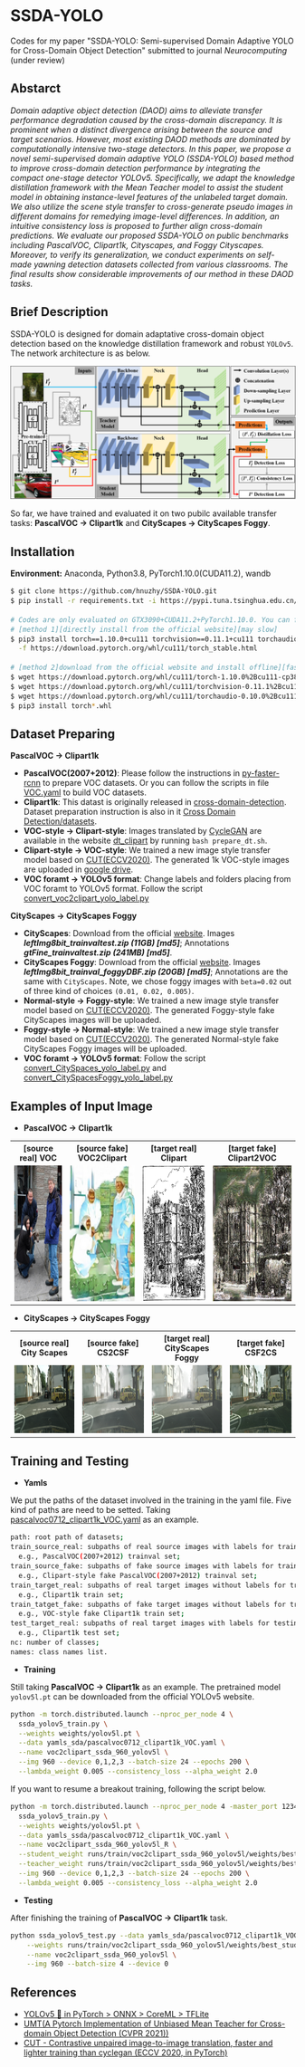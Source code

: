 # SSDA-YOLO
Codes for my paper "SSDA-YOLO: Semi-supervised Domain Adaptive YOLO for Cross-Domain Object Detection" submitted to journal *Neurocomputing* (under review)

## Abstarct

*Domain adaptive object detection (DAOD) aims to alleviate transfer performance degradation caused by the cross-domain discrepancy. It is prominent when a distinct divergence arising between the source and target scenarios. However, most existing DAOD methods are dominated by computationally intensive two-stage detectors. In this paper, we propose a novel semi-supervised domain adaptive YOLO (SSDA-YOLO) based method to improve cross-domain detection performance by integrating the compact one-stage detector YOLOv5. Specifically, we adapt the knowledge distillation framework with the Mean Teacher model to assist the student model in obtaining instance-level features of the unlabeled target domain. We also utilize the scene style transfer to cross-generate pseudo images in different domains for remedying image-level differences. In addition, an intuitive consistency loss is proposed to further align cross-domain predictions. We evaluate our proposed SSDA-YOLO on public benchmarks including PascalVOC, Clipart1k, Cityscapes, and Foggy Cityscapes. Moreover, to verify its generalization, we conduct experiments on self-made yawning detection datasets collected from various classrooms. The final results show considerable improvements of our method in these DAOD tasks.*

## Brief Description

SSDA-YOLO is designed for domain adaptative cross-domain object detection based on the knowledge distillation framework and robust `YOLOv5`. The network architecture is as below. 

![example1](./images/figure1.png)

So far, we have trained and evaluated it on two pubilc available transfer tasks: **PascalVOC → Clipart1k** and **CityScapes → CityScapes Foggy**.

## Installation

**Environment:** Anaconda, Python3.8, PyTorch1.10.0(CUDA11.2), wandb

```bash
$ git clone https://github.com/hnuzhy/SSDA-YOLO.git
$ pip install -r requirements.txt -i https://pypi.tuna.tsinghua.edu.cn/simple

# Codes are only evaluated on GTX3090+CUDA11.2+PyTorch1.10.0. You can follow the same config if needed
# [method 1][directly install from the official website][may slow]
$ pip3 install torch==1.10.0+cu111 torchvision==0.11.1+cu111 torchaudio==0.10.0+cu111 \
  -f https://download.pytorch.org/whl/cu111/torch_stable.html
  
# [method 2]download from the official website and install offline][faster]
$ wget https://download.pytorch.org/whl/cu111/torch-1.10.0%2Bcu111-cp38-cp38-linux_x86_64.whl
$ wget https://download.pytorch.org/whl/cu111/torchvision-0.11.1%2Bcu111-cp38-cp38-linux_x86_64.whl
$ wget https://download.pytorch.org/whl/cu111/torchaudio-0.10.0%2Bcu111-cp38-cp38-linux_x86_64.whl
$ pip3 install torch*.whl
```

## Dataset Preparing

**PascalVOC → Clipart1k**

* **PascalVOC(2007+2012)**: Please follow the instructions in [py-faster-rcnn](https://github.com/rbgirshick/py-faster-rcnn#beyond-the-demo-installation-for-training-and-testing-models) to prepare VOC datasets. Or you can follow the scripts in file [VOC.yaml](./data/yamls_bak/VOC.yaml) to build VOC datasets.
* **Clipart1k**: This datast is originally released in [cross-domain-detection](https://github.com/naoto0804/cross-domain-detection). Dataset preparation instruction is also in it [Cross Domain Detection/datasets](https://github.com/naoto0804/cross-domain-detection/tree/master/datasets).
* **VOC-style → Clipart-style**: Images translated by [CycleGAN](https://github.com/junyanz/pytorch-CycleGAN-and-pix2pix) are available in the website [dt_clipart](https://github.com/naoto0804/cross-domain-detection/tree/master/datasets#download-domain-transferred-images-for-step1-cyclegan) by running `bash prepare_dt.sh`.
* **Clipart-style → VOC-style**: We trained a new image style transfer model based on [CUT(ECCV2020)](https://github.com/taesungp/contrastive-unpaired-translation). The generated 1k VOC-style images are uploaded in [google drive](https://drive.google.com/drive/folders/1Z5Wv6SV-atBNEsi_zBprlg0uVIw3EKGA?usp=sharing).
* **VOC foramt → YOLOv5 format**: Change labels and folders placing from VOC foramt to YOLOv5 format. Follow the script [convert_voc2clipart_yolo_label.py](./data/formats/convert_voc2clipart_yolo_label.py)

**CityScapes → CityScapes Foggy**

* **CityScapes**: Download from the official [website](https://www.cityscapes-dataset.com/downloads/). Images ***leftImg8bit_trainvaltest.zip (11GB) [md5]***; Annotations ***gtFine_trainvaltest.zip (241MB) [md5]***.
* **CityScapes Foggy**: Download from the official [website](https://www.cityscapes-dataset.com/downloads/). Images ***leftImg8bit_trainval_foggyDBF.zip (20GB) [md5]***; Annotations are the same with `CityScapes`. Note, we chose foggy images with `beta=0.02` out of three kind of choices `(0.01, 0.02, 0.005)`.
* **Normal-style → Foggy-style**: We trained a new image style transfer model based on [CUT(ECCV2020)](https://github.com/taesungp/contrastive-unpaired-translation). The generated Foggy-style fake CityScapes images will be uploaded.
* **Foggy-style → Normal-style**: We trained a new image style transfer model based on [CUT(ECCV2020)](https://github.com/taesungp/contrastive-unpaired-translation). The generated Normal-style fake CityScapes Foggy images will be uploaded.
* **VOC foramt → YOLOv5 format**: Follow the script [convert_CitySpaces_yolo_label.py](./data/formats/convert_CitySpaces_yolo_label.py) and [convert_CitySpacesFoggy_yolo_label.py](./data/formats/convert_CitySpacesFoggy_yolo_label.py)


## Examples of Input Image

* **PascalVOC → Clipart1k**

<table>
<tr>
<th>[source real] VOC</th>
<th>[source fake] VOC2Clipart</th>
<th>[target real] Clipart</th>
<th>[target fake] Clipart2VOC</th>
</tr>
<tr>
<td><img src="./images/voc-000021.jpg" height="240"></td>
<td><img src="./images/voc2clipart-000021.jpg" height="240"></td> 
<td><img src="./images/clipart-5515950.jpg" height="240"></td>
<td><img src="./images/clipart2voc-5515950.jpg" height="240"></td>
</tr>
</table>

* **CityScapes → CityScapes Foggy**

<table>
<tr>
<th>[source real] City Scapes</th>
<th>[source fake] CS2CSF</th>
<th>[target real] CityScapes Foggy</th>
<th>[target fake] CSF2CS</th>
</tr>
<tr>
<td><img src="./images/cs-frankfurt_000000_000294.jpg" height="120"></td>
<td><img src="./images/cs2csf-frankfurt_000000_000294.png" height="120"></td> 
<td><img src="./images/csf-frankfurt_000000_000294.jpg" height="120"></td>
<td><img src="./images/csf2cs-frankfurt_000000_000294.png" height="120"></td>
</tr>
</table>


## Training and Testing

* **Yamls**

We put the paths of the dataset involved in the training in the yaml file. Five kind of paths are need to be setted. Taking [pascalvoc0712_clipart1k_VOC.yaml](./data/yamls_sda/pascalvoc0712_clipart1k_VOC.yaml) as an example.
```bash
path: root path of datasets;
train_source_real: subpaths of real source images with labels for training. 
  e.g., PascalVOC(2007+2012) trainval set;
train_source_fake: subpaths of fake source images with labels for training. 
  e.g., Clipart-style fake PascalVOC(2007+2012) trainval set;
train_target_real: subpaths of real target images without labels for training. 
  e.g., Clipart1k train set;
train_tatget_fake: subpaths of fake target images without labels for training. 
  e.g., VOC-style fake Clipart1k train set;
test_target_real: subpaths of real target images with labels for testing. 
  e.g., Clipart1k test set;
nc: number of classes;
names: class names list.
```

* **Training**

Still taking **PascalVOC → Clipart1k** as an example. The pretrained model `yolov5l.pt` can be downloaded from the official YOLOv5 website.
```bash
python -m torch.distributed.launch --nproc_per_node 4 \
  ssda_yolov5_train.py \
  --weights weights/yolov5l.pt \
  --data yamls_sda/pascalvoc0712_clipart1k_VOC.yaml \
  --name voc2clipart_ssda_960_yolov5l \
  --img 960 --device 0,1,2,3 --batch-size 24 --epochs 200 \
  --lambda_weight 0.005 --consistency_loss --alpha_weight 2.0
```

If you want to resume a breakout training, following the script below.
```bash
python -m torch.distributed.launch --nproc_per_node 4 -master_port 12345 \
  ssda_yolov5_train.py \
  --weights weights/yolov5l.pt \
  --data yamls_ssda/pascalvoc0712_clipart1k_VOC.yaml \
  --name voc2clipart_ssda_960_yolov5l_R \
  --student_weight runs/train/voc2clipart_ssda_960_yolov5l/weights/best_student.pt \
  --teacher_weight runs/train/voc2clipart_ssda_960_yolov5l/weights/best_teacher.pt \
  --img 960 --device 0,1,2,3 --batch-size 24 --epochs 200 \
  --lambda_weight 0.005 --consistency_loss --alpha_weight 2.0
```

* **Testing**

After finishing the training of **PascalVOC → Clipart1k** task.
```bash
python ssda_yolov5_test.py --data yamls_sda/pascalvoc0712_clipart1k_VOC.yaml \
    --weights runs/train/voc2clipart_ssda_960_yolov5l/weights/best_student.pt \
    --name voc2clipart_ssda_960_yolov5l \
    --img 960 --batch-size 4 --device 0
```


## References

* [YOLOv5 🚀 in PyTorch > ONNX > CoreML > TFLite](https://github.com/ultralytics/yolov5)
* [UMT(A Pytorch Implementation of Unbiased Mean Teacher for Cross-domain Object Detection (CVPR 2021))](https://github.com/kinredon/umt)
* [CUT - Contrastive unpaired image-to-image translation, faster and lighter training than cyclegan (ECCV 2020, in PyTorch)](https://github.com/taesungp/contrastive-unpaired-translation)

